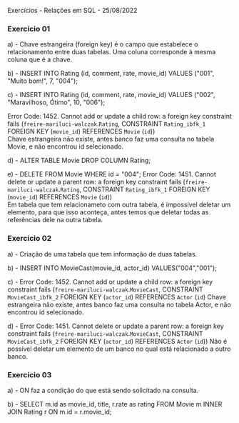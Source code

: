 Exercícios - Relações em SQL - 25/08/2022

### Exercício 01
a) -  Chave estrangeira (foreign key) é o campo que estabelece o relacionamento entre duas tabelas. Uma coluna corresponde à mesma coluna que é a chave.

b) - INSERT INTO Rating (id, comment, rate, movie_id)
     VALUES ("001", "Muito bom!", 7, "004");
    
c) - INSERT INTO Rating (id, comment, rate, movie_id)
     VALUES ("002", "Maravilhoso, Ótimo", 10, "006");

Error Code: 1452. Cannot add or update a child row: a foreign key constraint fails (`freire-mariluci-walczak`.`Rating`, CONSTRAINT `Rating_ibfk_1` FOREIGN KEY (`movie_id`) REFERENCES `Movie` (`id`))	
Chave estrangeira não existe, antes banco faz uma consulta no tabela Movie, e não encontrou id selecionado.

d) - ALTER TABLE Movie DROP COLUMN Rating;

e) - DELETE FROM Movie WHERE id = "004";
Error Code: 1451. Cannot delete or update a parent row: a foreign key constraint fails (`freire-mariluci-walczak`.`Rating`, CONSTRAINT `Rating_ibfk_1` FOREIGN KEY (`movie_id`) REFERENCES `Movie` (`id`))	
Em tabela que tem relacionameto com outra tabela, é impossível deletar um elemento, para que isso aconteça, antes temos que deletar todas as referências dele na outra tabela.

### Exercício 02

a) -  Criação de uma tabela que tem informação de duas tabelas.

b) - INSERT INTO MovieCast(movie_id, actor_id)
     VALUES("004","001");

c) - Error Code: 1452. Cannot add or update a child row: a foreign key constraint fails (`freire-mariluci-walczak`.`MovieCast`, CONSTRAINT `MovieCast_ibfk_2` FOREIGN KEY (`actor_id`) REFERENCES `Actor` (`id`)
Chave estrangeira não existe, antes banco faz uma consulta no tabela Actor, e não encontrou id selecionado.

d) - Error Code: 1451. Cannot delete or update a parent row: a foreign key constraint fails (`freire-mariluci-walczak`.`MovieCast`, CONSTRAINT `MovieCast_ibfk_2` FOREIGN KEY (`actor_id`) REFERENCES `Actor` (`id`))
Não é possível deletar um elemento de um banco no qual está relacionado a outro banco.	
 
### Exercício 03
a) -  ON faz a condição do que está sendo solicitado na consulta.

b) - SELECT m.id as movie_id, title, r.rate as rating FROM Movie m
     INNER JOIN Rating r 
     ON m.id = r.movie_id;




